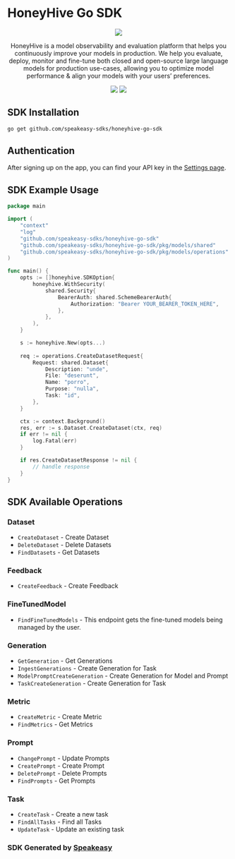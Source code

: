 # HoneyHive Go SDK

<div align="center">
   <img src="https://user-images.githubusercontent.com/6267663/220803812-cd7e27bd-06cb-49b0-87c1-d85fe21a3557.png" />
   <p>HoneyHive is a model observability and evaluation platform that helps you continuously improve your models in production. We help you evaluate, deploy, monitor and fine-tune both closed and open-source large language models for production use-cases, allowing you to optimize model performance & align your models with your users’ preferences.</p>
   <a href="https://github.com/speakeasy-sdks/honeyhive-go-sdk/actions"><img src="https://img.shields.io/github/actions/workflow/status/speakeasy-sdks/honeyhive-go-sdk/speakeasy_sdk_generation.yml?style=for-the-badge" /></a>
   <a href="https://docs.honeyhive.ai/introduction"><img src="https://img.shields.io/static/v1?label=Docs&message=API Ref&color=fc9434&style=for-the-badge" /></a>
</div> 

<!-- Start SDK Installation -->
## SDK Installation

```bash
go get github.com/speakeasy-sdks/honeyhive-go-sdk
```
<!-- End SDK Installation -->

## Authentication

After signing up on the app, you can find your API key in the [Settings page](https://app.honeyhive.ai/settings/account).

## SDK Example Usage
<!-- Start SDK Example Usage -->
```go
package main

import (
    "context"
    "log"
    "github.com/speakeasy-sdks/honeyhive-go-sdk"
    "github.com/speakeasy-sdks/honeyhive-go-sdk/pkg/models/shared"
    "github.com/speakeasy-sdks/honeyhive-go-sdk/pkg/models/operations"
)

func main() {
    opts := []honeyhive.SDKOption{
        honeyhive.WithSecurity(
            shared.Security{
                BearerAuth: shared.SchemeBearerAuth{
                    Authorization: "Bearer YOUR_BEARER_TOKEN_HERE",
                },
            },
        ),
    }

    s := honeyhive.New(opts...)
    
    req := operations.CreateDatasetRequest{
        Request: shared.Dataset{
            Description: "unde",
            File: "deserunt",
            Name: "porro",
            Purpose: "nulla",
            Task: "id",
        },
    }

    ctx := context.Background()
    res, err := s.Dataset.CreateDataset(ctx, req)
    if err != nil {
        log.Fatal(err)
    }

    if res.CreateDatasetResponse != nil {
        // handle response
    }
}
```
<!-- End SDK Example Usage -->

<!-- Start SDK Available Operations -->
## SDK Available Operations


### Dataset

* `CreateDataset` - Create Dataset
* `DeleteDataset` - Delete Datasets
* `FindDatasets` - Get Datasets

### Feedback

* `CreateFeedback` - Create Feedback

### FineTunedModel

* `FindFineTunedModels` - This endpoint gets the fine-tuned models being managed by the user.

### Generation

* `GetGeneration` - Get Generations
* `IngestGenerations` - Create Generation for Task
* `ModelPromptCreateGeneration` - Create Generation for Model and Prompt
* `TaskCreateGeneration` - Create Generation for Task

### Metric

* `CreateMetric` - Create Metric
* `FindMetrics` - Get Metrics

### Prompt

* `ChangePrompt` - Update Prompts
* `CreatePrompt` - Create Prompt
* `DeletePrompt` - Delete Prompts
* `FindPrompts` - Get Prompts

### Task

* `CreateTask` - Create a new task
* `FindAllTasks` - Find all Tasks
* `UpdateTask` - Update an existing task
<!-- End SDK Available Operations -->

### SDK Generated by [Speakeasy](https://docs.speakeasyapi.dev/docs/using-speakeasy/client-sdks)
